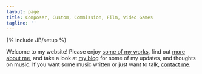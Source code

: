 ```yaml
---
layout: page
title: Composer, Custom, Commission, Film, Video Games
tagline: ''
---
```

{% include JB/setup %}

Welcome to my website! Please enjoy [some of my works](/works.html), find out [more about me](/about.html), and take a look at [my blog](/archive.html) for some of my updates, and thoughts on music. If you want some music written or just want to talk, [contact me](/contact.html).